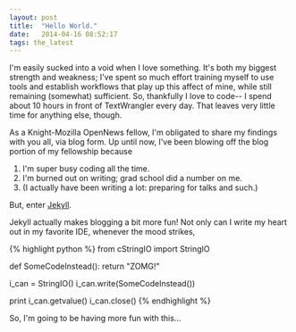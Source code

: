 ```yaml
---
layout: post
title:  "Hello World."
date:   2014-04-16 08:52:17
tags: the_latest
---
```


I'm easily sucked into a void when I love something.  It's both my biggest strength and weakness; I've spent so much effort training myself to use tools and establish workflows that play up this affect of mine, while still remaining (somewhat) sufficient.  So, thankfully I love to code-- I spend about 10 hours in front of TextWrangler every day.  That leaves very little time for anything else, though.

As a Knight-Mozilla OpenNews fellow, I'm obligated to share my findings with you all, via blog form.  Up until now, I've been blowing off the blog portion of my fellowship because

1. I'm super busy coding all the time.
2. I'm burned out on writing; grad school did a number on me.
3. (I actually have been writing a lot: preparing for talks and such.)

But, enter [Jekyll][jekyll].

Jekyll actually makes blogging a bit more fun!  Not only can I write my heart out in my favorite IDE, whenever the mood strikes,

{% highlight python %}
from cStringIO import StringIO

def SomeCodeInstead():
	return "ZOMG!"

i_can = StringIO()
i_can.write(SomeCodeInstead())

print i_can.getvalue()
i_can.close()
{% endhighlight %}

So, I'm going to be having more fun with this...

[jekyll-gh]: https://github.com/mojombo/jekyll
[jekyll]:    http://jekyllrb.com